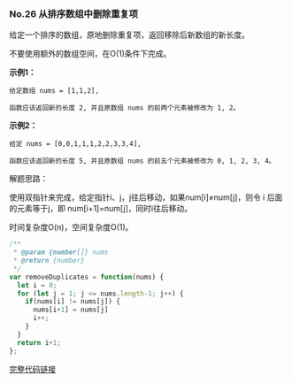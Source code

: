 ### No.26 从排序数组中删除重复项

给定一个排序的数组，原地删除重复项，返回移除后新数组的新长度。

不要使用额外的数组空间，在O(1)条件下完成。

**示例1：**

```
给定数组 nums = [1,1,2], 

函数应该返回新的长度 2, 并且原数组 nums 的前两个元素被修改为 1, 2。 
```

**示例2：**

```
给定 nums = [0,0,1,1,1,2,2,3,3,4],

函数应该返回新的长度 5, 并且原数组 nums 的前五个元素被修改为 0, 1, 2, 3, 4。
```

解题思路：

使用双指针来完成，给定指针i、j，j往后移动，如果num[i]≠num[j]，则令 i 后面的元素等于j，即 num[i+1]=num[j]，同时i往后移动。

时间复杂度O(n)，空间复杂度O(1)。

```javascript
/**
 * @param {number[]} nums
 * @return {number}
 */
var removeDuplicates = function(nums) {
  let i = 0;
  for (let j = 1; j <= nums.length-1; j++) {
    if(nums[i] != nums[j]) {
      nums[i+1] = nums[j]
      i++;
    }
  }
  return i+1;
};
```

[完整代码链接](https://github.com/Mayandev/javascript_algorithm/blob/master/leetcode%E5%88%B7%E9%A2%98/code/No26_remove-duplicates.js)